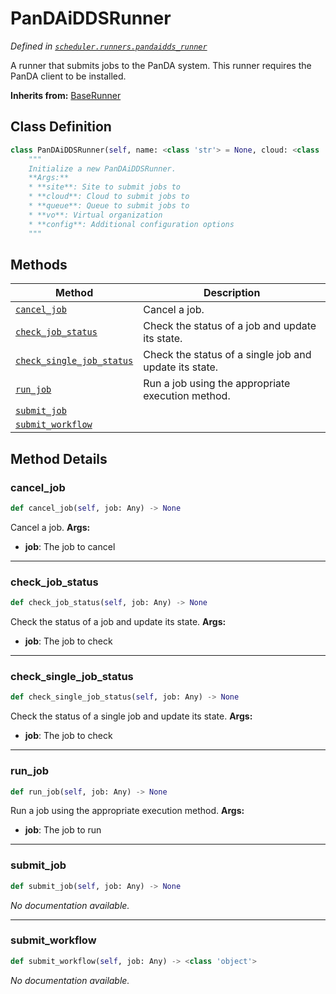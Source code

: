 # PanDAiDDSRunner

*Defined in [`scheduler.runners.pandaidds_runner`](https://github.com/aid2e/scheduler_epic/blob/main/scheduler/runners/pandaidds_runner.py)*

A runner that submits jobs to the PanDA system.
This runner requires the PanDA client to be installed.

**Inherits from:** [BaseRunner](base_runner.md)

## Class Definition

```python
class PanDAiDDSRunner(self, name: <class 'str'> = None, cloud: <class 'str'> = US, queue: <class 'str'> = BNL_PanDA_1, vo: <class 'str'> = wlcg, init_env: <class 'str'> = None, source_dir: <class 'str'> = None, source_dir_parent_level: <class 'int'> = 1, exclude_source_files: <class 'list'> = [], max_walltime: <class 'int'> = 36000, core_count: <class 'int'> = 1, total_memory: <class 'int'> = 4000, enable_separate_log: <class 'bool'> = True, global_parameters: <class 'dict'> = {}, job_dir: <class 'str'> = None, funcs: <class 'dict'> = {}, deps: <class 'dict'> = {}, config: Dict[str, Any] = None):
    """
    Initialize a new PanDAiDDSRunner.
    **Args:**
    * **site**: Site to submit jobs to
    * **cloud**: Cloud to submit jobs to
    * **queue**: Queue to submit jobs to
    * **vo**: Virtual organization
    * **config**: Additional configuration options
    """
```

## Methods

| Method | Description |
|--------|-------------|
| [`cancel_job`](#cancel_job) | Cancel a job. |
| [`check_job_status`](#check_job_status) | Check the status of a job and update its state. |
| [`check_single_job_status`](#check_single_job_status) | Check the status of a single job and update its state. |
| [`run_job`](#run_job) | Run a job using the appropriate execution method. |
| [`submit_job`](#submit_job) |  |
| [`submit_workflow`](#submit_workflow) |  |

## Method Details

### cancel_job

```python
def cancel_job(self, job: Any) -> None
```

Cancel a job.
**Args:**
* **job**: The job to cancel

---

### check_job_status

```python
def check_job_status(self, job: Any) -> None
```

Check the status of a job and update its state.
**Args:**
* **job**: The job to check

---

### check_single_job_status

```python
def check_single_job_status(self, job: Any) -> None
```

Check the status of a single job and update its state.
**Args:**
* **job**: The job to check

---

### run_job

```python
def run_job(self, job: Any) -> None
```

Run a job using the appropriate execution method.
**Args:**
* **job**: The job to run

---

### submit_job

```python
def submit_job(self, job: Any) -> None
```

*No documentation available.*

---

### submit_workflow

```python
def submit_workflow(self, job: Any) -> <class 'object'>
```

*No documentation available.*

